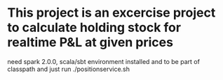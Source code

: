 # This project is an excercise project to calculate holding stock for realtime P&L at given prices
need spark 2.0.0, scala/sbt environment installed and to be part of classpath and just run ./positionservice.sh
